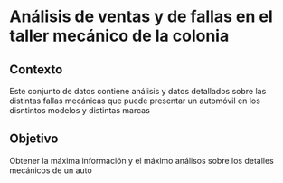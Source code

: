 # Análisis de ventas y de fallas en el taller mecánico de la colonia

## Contexto
Este conjunto de datos contiene análisis y datos detallados sobre las distintas fallas mecánicas que puede presentar un automóvil en los disntintos modelos y distintas marcas

## Objetivo
Obtener la máxima información y el máximo análisos sobre los detalles mecánicos de un auto
